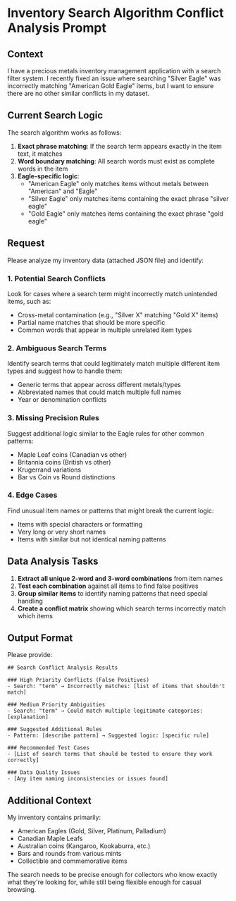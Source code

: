 # Inventory Search Algorithm Conflict Analysis Prompt

## Context
I have a precious metals inventory management application with a search filter system. I recently fixed an issue where searching "Silver Eagle" was incorrectly matching "American Gold Eagle" items, but I want to ensure there are no other similar conflicts in my dataset.

## Current Search Logic
The search algorithm works as follows:
1. **Exact phrase matching**: If the search term appears exactly in the item text, it matches
2. **Word boundary matching**: All search words must exist as complete words in the item
3. **Eagle-specific logic**: 
   - "American Eagle" only matches items without metals between "American" and "Eagle"
   - "Silver Eagle" only matches items containing the exact phrase "silver eagle"
   - "Gold Eagle" only matches items containing the exact phrase "gold eagle"

## Request
Please analyze my inventory data (attached JSON file) and identify:

### 1. Potential Search Conflicts
Look for cases where a search term might incorrectly match unintended items, such as:
- Cross-metal contamination (e.g., "Silver X" matching "Gold X" items)
- Partial name matches that should be more specific
- Common words that appear in multiple unrelated item types

### 2. Ambiguous Search Terms
Identify search terms that could legitimately match multiple different item types and suggest how to handle them:
- Generic terms that appear across different metals/types
- Abbreviated names that could match multiple full names
- Year or denomination conflicts

### 3. Missing Precision Rules
Suggest additional logic similar to the Eagle rules for other common patterns:
- Maple Leaf coins (Canadian vs other)
- Britannia coins (British vs other)
- Krugerrand variations
- Bar vs Coin vs Round distinctions

### 4. Edge Cases
Find unusual item names or patterns that might break the current logic:
- Items with special characters or formatting
- Very long or very short names
- Items with similar but not identical naming patterns

## Data Analysis Tasks

1. **Extract all unique 2-word and 3-word combinations** from item names
2. **Test each combination** against all items to find false positives
3. **Group similar items** to identify naming patterns that need special handling
4. **Create a conflict matrix** showing which search terms incorrectly match which items

## Output Format
Please provide:

```
## Search Conflict Analysis Results

### High Priority Conflicts (False Positives)
- Search: "term" → Incorrectly matches: [list of items that shouldn't match]

### Medium Priority Ambiguities
- Search: "term" → Could match multiple legitimate categories: [explanation]

### Suggested Additional Rules
- Pattern: [describe pattern] → Suggested logic: [specific rule]

### Recommended Test Cases
- [List of search terms that should be tested to ensure they work correctly]

### Data Quality Issues
- [Any item naming inconsistencies or issues found]
```

## Additional Context
My inventory contains primarily:
- American Eagles (Gold, Silver, Platinum, Palladium)
- Canadian Maple Leafs
- Australian coins (Kangaroo, Kookaburra, etc.)
- Bars and rounds from various mints
- Collectible and commemorative items

The search needs to be precise enough for collectors who know exactly what they're looking for, while still being flexible enough for casual browsing.
